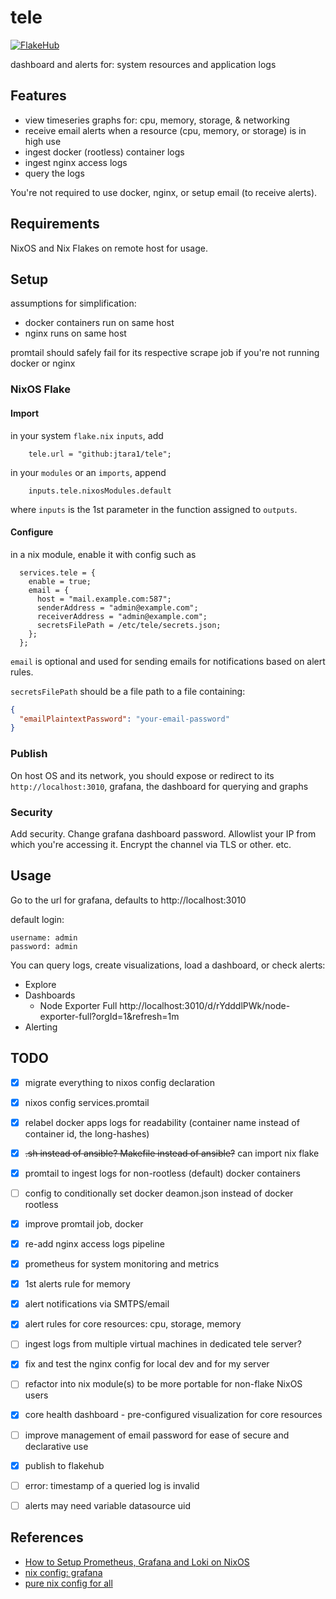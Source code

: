 # tele

[![FlakeHub](https://img.shields.io/endpoint?url=https://flakehub.com/f/jtara1/tele/badge)](https://flakehub.com/flake/jtara1/tele)

dashboard and alerts for: system resources and application logs


## Features

- view timeseries graphs for: cpu, memory, storage, & networking
- receive email alerts when a resource (cpu, memory, or storage) is in high use
- ingest docker (rootless) container logs
- ingest nginx access logs
- query the logs

You're not required to use docker, nginx, or setup email (to receive alerts).


## Requirements

NixOS and Nix Flakes on remote host for usage. 


## Setup

assumptions for simplification:
- docker containers run on same host
- nginx runs on same host

promtail should safely fail for its respective scrape job if you're not running docker or nginx


### NixOS Flake

#### Import

in your system `flake.nix` `inputs`, add
```text
    tele.url = "github:jtara1/tele";
```

in your `modules` or an `imports`, append
```text
    inputs.tele.nixosModules.default
```
where `inputs` is the 1st parameter in the function assigned to `outputs`.

#### Configure

in a nix module, enable it with config such as
```text
  services.tele = {
    enable = true;
    email = {
      host = "mail.example.com:587";
      senderAddress = "admin@example.com";
      receiverAddress = "admin@example.com";
      secretsFilePath = /etc/tele/secrets.json;
    };
  };
```

`email` is optional and used for sending emails for notifications based on alert rules.

`secretsFilePath` should be a file path to a file containing:
```json
{
  "emailPlaintextPassword": "your-email-password"
}
```

### Publish

On host OS and its network, you should expose or redirect to its `http://localhost:3010`, 
grafana, the dashboard for querying and graphs

### Security

Add security. Change grafana dashboard password. Allowlist your IP from which you're accessing it. 
Encrypt the channel via TLS or other. etc.


## Usage

Go to the url for grafana, defaults to http://localhost:3010

default login:
```text
username: admin
password: admin
```

You can query logs, create visualizations, load a dashboard, or check alerts:
- Explore
- Dashboards
  - Node Exporter Full http://localhost:3010/d/rYdddlPWk/node-exporter-full?orgId=1&refresh=1m
- Alerting

## TODO

- [x] migrate everything to nixos config declaration
- [x] nixos config services.promtail
- [x] relabel docker apps logs for readability (container name instead of container id, the long-hashes)
- [x] ~~.sh instead of ansible? Makefile instead of ansible?~~ can import nix flake
- [x] promtail to ingest logs for non-rootless (default) docker containers
- [ ] config to conditionally set docker deamon.json instead of docker rootless
- [x] improve promtail job, docker
- [x] re-add nginx access logs pipeline
- [x] prometheus for system monitoring and metrics
- [x] 1st alerts rule for memory
- [x] alert notifications via SMTPS/email
- [x] alert rules for core resources: cpu, storage, memory
- [ ] ingest logs from multiple virtual machines in dedicated tele server?
- [x] fix and test the nginx config for local dev and for my server
- [ ] refactor into nix module(s) to be more portable for non-flake NixOS users
- [x] core health dashboard - pre-configured visualization for core resources
- [ ] improve management of email password for ease of secure and declarative use
- [x] publish to flakehub
- [ ] error: timestamp of a queried log is invalid
- [ ] alerts may need variable datasource uid


## References

- [How to Setup Prometheus, Grafana and Loki on NixOS](https://xeiaso.net/blog/prometheus-grafana-loki-nixos-2020-11-20/)
- [nix config: grafana](https://discourse.nixos.org/t/how-to-use-exported-grafana-dashboard/27739/2?u=jtara1)
- [pure nix config for all](https://gist.github.com/rickhull/895b0cb38fdd537c1078a858cf15d63e)